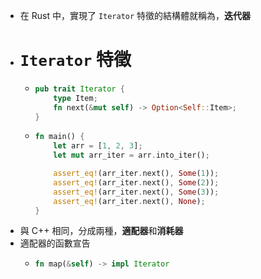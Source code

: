 - 在 Rust 中，實現了 `Iterator` 特徵的結構體就稱為，**迭代器**
- # `Iterator` 特徵
	- ```rust
	  pub trait Iterator {
	      type Item;
	      fn next(&mut self) -> Option<Self::Item>;
	  }
	  ```
	- ```rust
	  fn main() {
	      let arr = [1, 2, 3];
	      let mut arr_iter = arr.into_iter();
	  
	      assert_eq!(arr_iter.next(), Some(1));
	      assert_eq!(arr_iter.next(), Some(2));
	      assert_eq!(arr_iter.next(), Some(3));
	      assert_eq!(arr_iter.next(), None);
	  }
	  ```
- 與 C++ 相同，分成兩種，**適配器**和**消耗器**
- 適配器的函數宣告
	- ```rust
	  fn map(&self) -> impl Iterator
	  ```